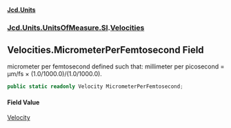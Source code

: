 #### [Jcd.Units](index.md 'index')

### [Jcd.Units.UnitsOfMeasure.SI](Jcd.Units.UnitsOfMeasure.SI.md 'Jcd.Units.UnitsOfMeasure.SI').[Velocities](Velocities.md 'Jcd.Units.UnitsOfMeasure.SI.Velocities')

## Velocities.MicrometerPerFemtosecond Field

micrometer per femtosecond defined such that: millimeter per picosecond = μm/fs × (1.0/1000.0)/(1.0/1000.0).

```csharp
public static readonly Velocity MicrometerPerFemtosecond;
```

#### Field Value

[Velocity](Velocity.md 'Jcd.Units.UnitTypes.Velocity')